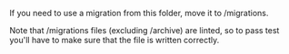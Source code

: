 If you need to use a migration from this folder, move it to /migrations.

Note that /migrations files (excluding /archive) are linted, so to pass test you'll have to make sure
that the file is written correctly.